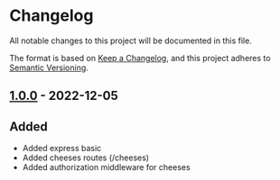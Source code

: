 # Changelog

All notable changes to this project will be documented in this file.

The format is based on [Keep a Changelog](https://keepachangelog.com/en/1.0.0/),
and this project adheres to [Semantic Versioning](https://semver.org/spec/v2.0.0.html).

## [1.0.0] - 2022-12-05

## Added

- Added express basic
- Added cheeses routes (/cheeses)
- Added authorization middleware for cheeses

[1.0.0]: https://github.com/simonnyholm/express-ex1/releases/tag/v1.0.0
